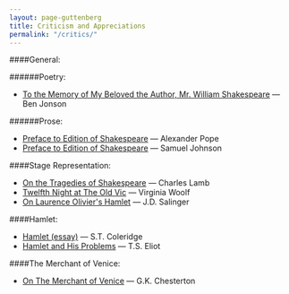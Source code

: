 ```yaml
---
layout: page-guttenberg
title: Criticism and Appreciations
permalink: "/critics/"
---
```


####General:

######Poetry:

* [To the Memory of My Beloved the Author, Mr. William Shakespeare](/jonson.elegy/) — Ben Jonson


######Prose:

* [Preface to Edition of Shakespeare](/pope.preface/) — Alexander Pope
* [Preface to Edition of Shakespeare](/johnson.preface/) — Samuel Johnson



####Stage Representation:

* [On the Tragedies of Shakespeare](/lamb.stage/) — Charles Lamb
* [Twelfth Night at The Old Vic](/woolf.stage/) — Virginia Woolf
* [On Laurence Olivier's Hamlet](/stage.salinger/) — J.D. Salinger



####Hamlet:

* [Hamlet (essay)](/coleridge.hamlet.essay/) — S.T. Coleridge
* [Hamlet and His Problems](/eliot.hamlet/) — T.S. Eliot



####The Merchant of Venice:
* [On The Merchant of Venice](/chesterton.themerchantofvenice/) — G.K. Chesterton
